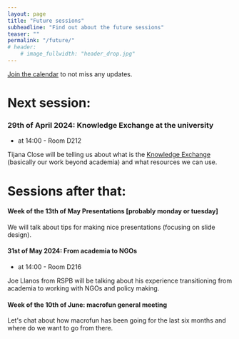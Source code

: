 ```yaml
---
layout: page
title: "Future sessions"
subheadline: "Find out about the future sessions"
teaser: ""
permalink: "/future/"
# header:
    # image_fullwidth: "header_drop.jpg"
---
```


[Join the calendar](/join/) to not miss any updates.

<!-- Share calendar events straight (create shareable calendar first: https://www.youtube.com/watch?v=LcF7w7sOjKI) -->
<!-- <a href="URL_TO_EVENT"><img src="/images/calendar_logo3.png"/></a> -->

# Next session:

<!-- ### 25th of April 2024: Moving in academia (physically)

 * at 14:00 - Room D212

Ankita Sinha will be leading a discussion on moving between universities, countries and continents as an academic (especially as a postdoc).
 -->
### 29th of April 2024: Knowledge Exchange at the university
 
 * at 14:00 - Room D212 

 Tijana Close will be telling us about what is the [Knowledge Exchange](https://staff.sheffield.ac.uk/rpi/knowledge-exchange) (basically our work beyond academia) and what resources we can use.

# Sessions after that:

#### Week of the 13th of May Presentations [probably monday or tuesday]

We will talk about tips for making nice presentations (focusing on slide design).

#### 31st of May 2024: From academia to NGOs

 * at 14:00 - Room D216

Joe Llanos from RSPB will be talking about his experience transitioning from academia to working with NGOs and policy making.

#### Week of the 10th of June: macrofun general meeting

Let's chat about how macrofun has been going for the last six months and where do we want to go from there.
